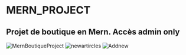 # MERN_PROJECT

## Projet de boutique en Mern. Accès admin only

![MernBoutiqueProject](https://user-images.githubusercontent.com/57563014/88845931-295e8e00-d1e5-11ea-98c5-7c1eedb43933.jpg)
![newartircles](https://user-images.githubusercontent.com/57563014/88845956-30859c00-d1e5-11ea-929e-3952cf5cd71f.jpg)
![Addnew](https://user-images.githubusercontent.com/57563014/88846078-632f9480-d1e5-11ea-94d6-363a972a77dc.jpg)

